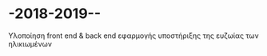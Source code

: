 # -2018-2019--
Υλοποίηση front end &amp; back end εφαρμογής υποστήριξης της ευζωίας των ηλικιωμένων
